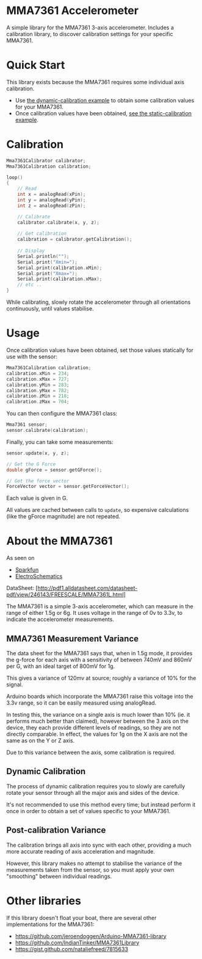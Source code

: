 # MMA7361 Accelerometer

A simple library for the MMA7361 3-axis accelerometer.
Includes a calibration library, to discover calibration settings for your specific MMA7361.

# Quick Start

This library exists because the MMA7361 requires some individual axis calibration.

 - Use [the dynamic-calibration example](examples/dynamic-calibration/) to obtain some calibration values for your MMA7361.
 - Once calibration values have been obtained, [see the static-calibration example](examples/static-calibration).

# Calibration

``` cpp
Mma7361Calibrator calibrator;
Mma7361Calibration calibration;

loop()
{
    // Read
    int x = analogRead(xPin);
    int y = analogRead(yPin);
    int z = analogRead(zPin);

    // Calibrate
    calibrator.calibrate(x, y, z);
    
    // Get calibration
    calibration = calibrator.getCalibration();
    
    // Display
    Serial.println("");
    Serial.print("Xmin=");
    Serial.print(calibration.xMin);
    Serial.print("Xmax=");
    Serial.print(calibration.xMax);
    // etc ..
}
```

While calibrating, slowly rotate the accelerometer through all orientations continuously, until values stabilise.

# Usage

Once calibration values have been obtained, set those values statically for use with the sensor:
``` cpp
Mma7361Calibration calibration;
calibration.xMin = 234;
calibration.xMax = 727;
calibration.yMin = 283;
calibration.yMax = 782;
calibration.zMin = 218;
calibration.zMax = 704;
```
 
You can then configure the MMA7361 class:
``` cpp
Mma7361 sensor;
sensor.calibrate(calibration);
```

Finally, you can take some measurements:
``` cpp
sensor.update(x, y, z);

// Get the G Force
double gForce = sensor.getGForce(); 

// Get the force vector
ForceVector vector = sensor.getForceVector();
```

Each value is given in G.

All values are cached between calls to `update`, so expensive calculations (like the gForce magnitude) are not repeated.

# About the MMA7361

As seen on
 - [Sparkfun](https://www.sparkfun.com/products/retired/9652)
 - [ElectroSchematics](http://www.electroschematics.com/10467/learn-use-mma7361/)
 
DataSheet: [http://pdf1.alldatasheet.com/datasheet-pdf/view/246143/FREESCALE/MMA7361L.html]

The MMA7361 is a simple 3-axis accelerometer, which can measure in the range of either 1.5g or 6g.
It uses voltage in the range of 0v to 3.3v, to indicate the accelerometer measurements.

## MMA7361 Measurement Variance

The data sheet for the MMA7361 says that, when in 1.5g mode, it provides the g-force for each axis
with a sensitivity of between 740mV and 860mV per G, with an ideal target of 800mV for 1g.

This gives a variance of 120mv at source; roughly a variance of 10% for the signal.

Arduino boards which incorporate the MMA7361 raise this voltage into the 3.3v range, 
so it can be easily measured using analogRead.

In testing this, the variance on a single axis is much lower than 10% (ie. it performs much better than claimed),
however between the 3 axis on the device, they each provide different levels of readings, so they are not 
directly comparable.  In effect, the values for 1g on the X axis are not the same as on the Y or Z axis.
 
Due to this variance between the axis, some calibration is required.

## Dynamic Calibration

The process of dynamic calibration requires you to slowly are carefully rotate your sensor through all the major axis
and sides of the device.  

It's not recommended to use this method every time; but instead perform it once in order
to obtain a set of values specific to your MMA7361.

## Post-calibration Variance

The calibration brings all axis into sync with each other, 
providing a much more accurate reading of axis acceleration and magnitude.

However, this library makes no attempt to stabilise the variance of the measurements taken from the sensor, 
so you must apply your own "smoothing" between individual readings.

# Other libraries

If this library doesn't float your boat, there are several other implementations for the MMA7361:
 
 - https://github.com/jeroendoggen/Arduino-MMA7361-library
 - https://github.com/IndianTinker/MMA7361Library
 - https://gist.github.com/nataliefreed/7815633
